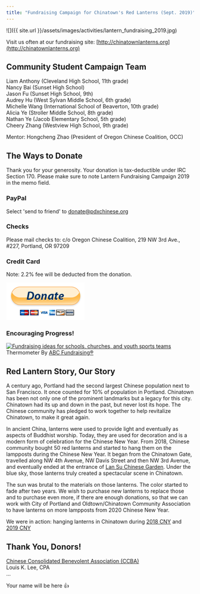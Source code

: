 ```yaml
---
title: "Fundraising Campaign for Chinatown's Red Lanterns (Sept. 2019)"
---
```


![]({{ site.url }}/assets/images/activities/lantern_fundraising_2019.jpg)

Visit us often at our fundraising site: [http://chinatownlanterns.org](http://chinatownlanterns.org)

## Community Student Campaign Team

Liam Anthony (Cleveland High School, 11th grade)  
Nancy Bai (Sunset High School)  
Jason Fu (Sunset High School, 9th)  
Audrey Hu (West Sylvan Middle School, 6th grade)  
Michelle Wang (International School of Beaverton, 10th grade)  
Alicia Ye (Stroller Middle School, 8th grade)  
Nathan Ye (Jacob Elementary School, 5th grade)  
Cheery Zhang (Westview High School, 9th grade)  

Mentor: Hongcheng Zhao (President of Oregon Chinese Coalition, OCC)

## The Ways to Donate

Thank you for your generosity. Your donation is tax-deductible under IRC Section 170. Please make sure to note Lantern Fundraising Campaign 2019 in the memo field.

### PayPal

Select 'send to friend' to donate@pdxchinese.org

### Checks

Please mail checks to: c/o Oregon Chinese Coalition, 219 NW 3rd Ave., #227, Portland, OR 97209

### Credit Card

Note: 2.2% fee will be deducted from the donation.

[![paypal](/assets/images/activities/paypal3.png)](https://www.paypal.com/cgi-bin/webscr?cmd=_s-xclick&hosted_button_id=GWHJ99U9AEFFN)

### Encouraging Progress!

<a target='_blank' href='https://www.abcfundraising.com' rel="nofollow"><img src='https://www.abcfundraising.com/thermometer-generator?max=5000&cur=600&symbol=%24&color=red' alt='Fundraising ideas for schools, churches, and youth sports teams' style='width:200px;height:400px;'/></a>Thermometer By <a target='_blank' href='https://www.abcfundraising.com' rel="nofollow"> ABC Fundraising®</a>

## Red Lantern Story, Our Story

A century ago, Portland had the second largest Chinese population next to San Francisco. It once counted for 10% of population in Portland. Chinatown has been not only one of the prominent landmarks but a legacy for this city. Chinatown had its up and down in the past, but never lost its hope. The Chinese community has pledged to work together to help revitalize Chinatown, to make it great again.

In ancient China, lanterns were used to provide light and eventually as aspects of Buddhist worship. Today, they are used for decoration and is a modern form of celebration for the Chinese New Year. From 2018, Chinese community bought 50 red lanterns and started to hang them on the lampposts during the Chinese New Year. It began from the Chinatown Gate, travelled along NW 4th Avenue, NW Davis Street and then NW 3rd Avenue, and eventually ended at the entrance of [Lan Su Chinese Garden](https://lansugarden.org/). Under the blue sky, those lanterns truly created a spectacular scene in Chinatown.

The sun was brutal to the materials on those lanterns. The color started to fade after two years. We wish to purchase new lanterns to replace those and to purchase even more, if there are enough donations, so that we can work with City of Portland and Oldtown/Chinatown Community Association to have lanterns on more lampposts from 2020 Chinese New Year.   

We were in action: hanging lanterns in Chinatown during [2018 CNY](http://pdxchinese.org/chinatown/newyear/2018-02-13-red_lanterns_in_chinatown_2018/) and [2019 CNY](http://pdxchinese.org/chinatown/newyear/2019-01-20-red_lanterns_in_chinatown_2019/)

## Thank You, Donors!

[Chinese Consolidated Benevolent Association (CCBA)](https://www.oregonccba.org/)  
Louis K. Lee, CPA  
...  

Your name will be here 👍
